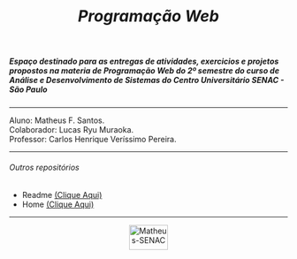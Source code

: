 <header>
  <h1 align="center"><em>Programação Web</em></h1>
</header>

<section>
  <h5>Espaço destinado para as entregas de atividades, exercicios e projetos
  propostos na materia de Programação Web do 2º semestre do curso de Análise e Desenvolvimento de Sistemas do Centro Universitário SENAC - São Paulo<h5>
</section>

<hr>

<section>
  <p>
      Aluno: Matheus F. Santos.<br>
      Colaborador: Lucas Ryu Muraoka.<br>
      Professor: Carlos Henrique Veríssimo Pereira.
  </p>
</section>

<hr>

<section>
  <h6>Outros repositórios</h6>
  <nav>
    <ul>
      <li>Readme <a href="https://github.com/Matheus-FSantos/Matheus-FSantos" target="_blank">(Clique Aqui)</a></li>  
      <li>Home <a href="https://github.com/Matheus-FSantos" target="_blank">(Clique Aqui)</a></li>
    </ul>
  </nav>
</section>

<hr>

<section align="center">
  <a href="https://www.sp.senac.br/" target="_blank">
    <img alt="Matheus-SENAC" height="45" width="70" src="https://logodownload.org/wp-content/uploads/2014/10/senac-logo-4.png">
  </a>
</section>
